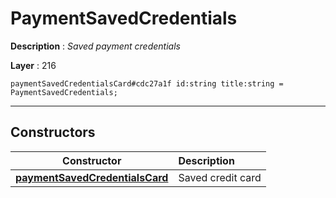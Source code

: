 # PaymentSavedCredentials

**Description** : *Saved payment credentials*

**Layer** : 216

```tl
paymentSavedCredentialsCard#cdc27a1f id:string title:string = PaymentSavedCredentials;
```

---

## Constructors

| Constructor | Description |
| :---: | :--- |
| [**paymentSavedCredentialsCard**](constructor/paymentSavedCredentialsCard) | Saved credit card |